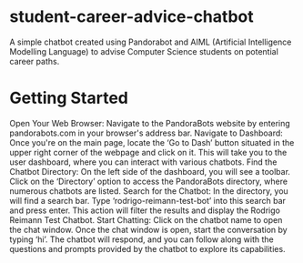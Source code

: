 # student-career-advice-chatbot
A simple chatbot created using Pandorabot and AIML (Artificial Intelligence Modelling Language) to advise Computer Science students on potential career paths.

# Getting Started
Open Your Web Browser: Navigate to the PandoraBots website by entering pandorabots.com in your browser's address bar.
Navigate to Dashboard: Once you're on the main page, locate the ‘Go to Dash’ button situated in the upper right corner of the webpage and click on it. This will take you to the user dashboard, where you can interact with various chatbots.
Find the Chatbot Directory: On the left side of the dashboard, you will see a toolbar. Click on the ‘Directory’ option to access the PandoraBots directory, where numerous chatbots are listed.
Search for the Chatbot: In the directory, you will find a search bar. Type ‘rodrigo-reimann-test-bot’ into this search bar and press enter. This action will filter the results and display the Rodrigo Reimann Test Chatbot.
Start Chatting: Click on the chatbot name to open the chat window. Once the chat window is open, start the conversation by typing ‘hi’. The chatbot will respond, and you can follow along with the questions and prompts provided by the chatbot to explore its capabilities.
